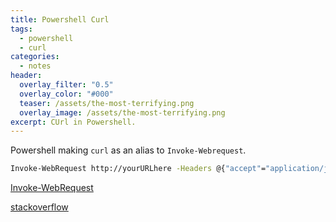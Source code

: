 ```yaml
---
title: Powershell Curl
tags:
  - powershell
  - curl
categories:
  - notes
header:
  overlay_filter: "0.5"
  overlay_color: "#000"
  teaser: /assets/the-most-terrifying.png
  overlay_image: /assets/the-most-terrifying.png
excerpt: CUrl in Powershell.
---
```


Powershell making `curl` as an alias to `Invoke-Webrequest`. 

```sh
Invoke-WebRequest http://yourURLhere -Headers @{"accept"="application/json"}
```

[Invoke-WebRequest](https://docs.microsoft.com/en-us/powershell/module/microsoft.powershell.utility/invoke-webrequest?view=powershell-5.1)

[stackoverflow](https://stackoverflow.com/questions/12936150/is-it-possible-to-send-additional-http-headers-to-web-services-via-new-webservic)